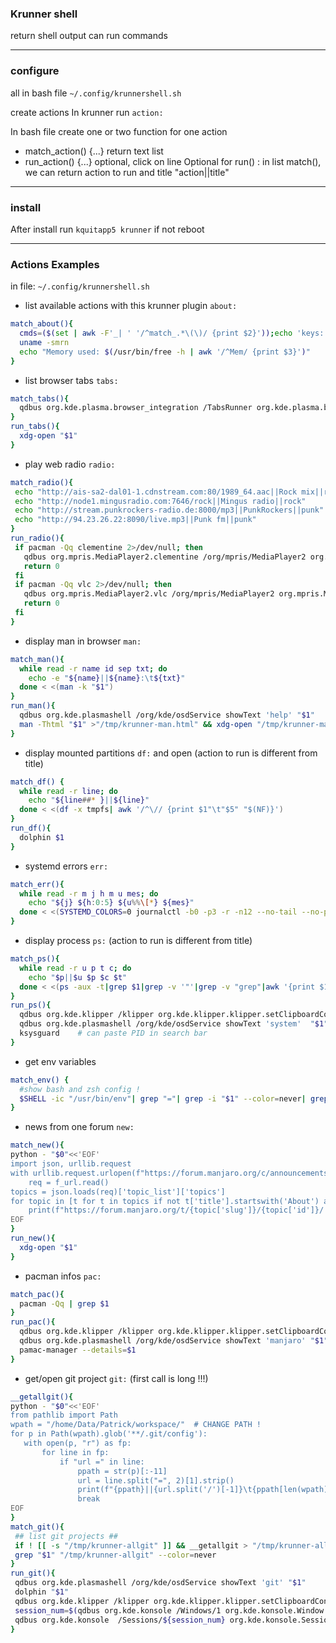 ### Krunner shell

return shell output
can run commands

---

### configure

all in bash file `~/.config/krunnershell.sh`


create actions
In krunner run `action:`

In bash file create one or two function for one action
 - match_action() {...}    return text list
 - run_action() {...}      optional, click on line
Optional for run() : in list match(), we can return action to run and title "action||title"

---

### install

After install run `kquitapp5 krunner` if not reboot

---

### Actions Examples

in file: `~/.config/krunnershell.sh`

 * list available actions with this krunner plugin `about:`
```bash
match_about(){
  cmds=($(set | awk -F'_| ' '/^match_.*\(\)/ {print $2}'));echo 'keys:' ${cmds[@]}
  uname -smrn
  echo "Memory used: $(/usr/bin/free -h | awk '/^Mem/ {print $3}')"
}
```

 * list browser tabs `tabs:`
```bash
match_tabs(){
  qdbus org.kde.plasma.browser_integration /TabsRunner org.kde.plasma.browser_integration.TabsRunner.GetTabs | sed 's|^title:|title:\|\||' | awk -F':' '/^(title|url)/ {print $(NF)}' | tac | awk 'ORS=NR%2?FS:RS' | sed 's|//|https://|'
}
run_tabs(){
  xdg-open "$1"
}
```

 * play web radio `radio:`
 ```bash
 match_radio(){
  echo "http://ais-sa2-dal01-1.cdnstream.com:80/1989_64.aac||Rock mix||rock"
  echo "http://node1.mingusradio.com:7646/rock||Mingus radio||rock"
  echo "http://stream.punkrockers-radio.de:8000/mp3||PunkRockers||punk"
  echo "http://94.23.26.22:8090/live.mp3||Punk fm||punk"
}
run_radio(){
  if pacman -Qq clementine 2>/dev/null; then
    qdbus org.mpris.MediaPlayer2.clementine /org/mpris/MediaPlayer2 org.mpris.MediaPlayer2.Player.OpenUri "$1" ||clementine "$1"
    return 0
  fi
  if pacman -Qq vlc 2>/dev/null; then
    qdbus org.mpris.MediaPlayer2.vlc /org/mpris/MediaPlayer2 org.mpris.MediaPlayer2.Player.OpenUri "$1" || vlc "$1"
    return 0
  fi
}
 ```

 * display man in browser `man:`
```bash
match_man(){
  while read -r name id sep txt; do
    echo -e "${name}||${name}:\t${txt}"
  done < <(man -k "$1")
}
run_man(){
  qdbus org.kde.plasmashell /org/kde/osdService showText 'help' "$1"
  man -Thtml "$1" >"/tmp/krunner-man.html" && xdg-open "/tmp/krunner-man.html"
}
```

 * display mounted partitions `df:` and open
 (action to run is different from title)
```bash
match_df() {
  while read -r line; do
    echo "${line##* }||${line}"
  done < <(df -x tmpfs| awk '/^\// {print $1"\t"$5" "$(NF)}')
}
run_df(){
  dolphin $1
}
```

 * systemd errors `err:`
```bash
match_err(){
  while read -r m j h m u mes; do
    echo "${j} ${h:0:5} ${u%%\[*} ${mes}"
  done < <(SYSTEMD_COLORS=0 journalctl -b0 -p3 -r -n12 --no-tail --no-pager)
}
```

 * display process `ps:`
 (action to run is different from title)
```bash
match_ps(){
  while read -r u p t c; do
    echo "$p||$u $p $c $t"
  done < <(ps -aux -t|grep $1|grep -v '"'|grep -v "grep"|awk '{print $1" "$2" "$8" "$(NF)}'|head -n10)
}
run_ps(){
  qdbus org.kde.klipper /klipper org.kde.klipper.klipper.setClipboardContents $1  #save PID
  qdbus org.kde.plasmashell /org/kde/osdService showText 'system'  "$1"
  ksysguard    # can paste PID in search bar
}
```

 * get env variables
```bash
match_env() {
  #show bash and zsh config !
  $SHELL -ic "/usr/bin/env"| grep "="| grep -i "$1" --color=never| grep -v "^_"
}
```

 * news from one forum `new:`
```bash
match_new(){
python - "$0"<<'EOF'
import json, urllib.request
with urllib.request.urlopen(f"https://forum.manjaro.org/c/announcements.json") as f_url:
    req = f_url.read()
topics = json.loads(req)['topic_list']['topics']
for topic in [t for t in topics if not t['title'].startswith('About') and not t['closed']]:
    print(f"https://forum.manjaro.org/t/{topic['slug']}/{topic['id']}/||{topic['fancy_title']}")
EOF
}
run_new(){
  xdg-open "$1"
}
```

 * pacman infos `pac:`
```bash
match_pac(){
  pacman -Qq | grep $1
}
run_pac(){
  qdbus org.kde.klipper /klipper org.kde.klipper.klipper.setClipboardContents $1
  qdbus org.kde.plasmashell /org/kde/osdService showText 'manjaro' "$1"
  pamac-manager --details=$1
}
```

 * get/open git project `git:`
 (first call is long !!!)
 ```bash
 __getallgit(){
python - "$0"<<'EOF'
from pathlib import Path
wpath = "/home/Data/Patrick/workspace/"  # CHANGE PATH !
for p in Path(wpath).glob('**/.git/config'):
    with open(p, "r") as fp:
        for line in fp:
            if "url =" in line:
                ppath = str(p)[:-11]
                url = line.split("=", 2)[1].strip()
                print(f"{ppath}||{url.split('/')[-1]}\t{ppath[len(wpath):]}||{url}")
                break
EOF
}
match_git(){
  ## list git projects ##
  if ! [[ -s "/tmp/krunner-allgit" ]] && __getallgit > "/tmp/krunner-allgit"    # save first run of day
  grep "$1" "/tmp/krunner-allgit" --color=never
}
run_git(){
  qdbus org.kde.plasmashell /org/kde/osdService showText 'git' "$1"
  dolphin "$1"
  qdbus org.kde.klipper /klipper org.kde.klipper.klipper.setClipboardContents "$1"
  session_num=$(qdbus org.kde.konsole /Windows/1 org.kde.konsole.Window.newSession "git" "$1")
  qdbus org.kde.konsole  /Sessions/${session_num} org.kde.konsole.Session.runCommand "git status" &
}
 ```
